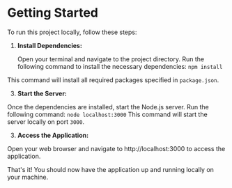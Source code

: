# Getting Started

To run this project locally, follow these steps:

1. **Install Dependencies:**

   Open your terminal and navigate to the project directory. Run the following command to install the necessary dependencies:
   `npm install`
   
This command will install all required packages specified in `package.json`.

3. **Start the Server:**

Once the dependencies are installed, start the Node.js server. Run the following command:
`node localhost:3000`
This command will start the server locally on port `3000`.

3. **Access the Application:**

Open your web browser and navigate to http://localhost:3000 to access the application.

That's it! You should now have the application up and running locally on your machine.




